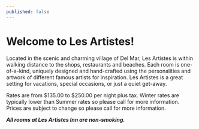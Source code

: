 ```yaml
---
published: false
---
```


# Welcome to Les Artistes!

Located in the scenic and charming village of Del Mar, Les Artistes is within walking distance to the shops, restaurants and beaches. Each room is one-of-a-kind, uniquely designed and hand-crafted using the personalities and artwork of different famous artists for inspiration. Les Artistes is a great setting for vacations, special occasions, or just a quiet get-away.

Rates are from $135.00 to $250.00 per night plus tax. Winter rates are typically lower than Summer rates so please call for more information. Prices are subject to change so please call for more information.

***All rooms at Les Artistes Inn are non-smoking.***
